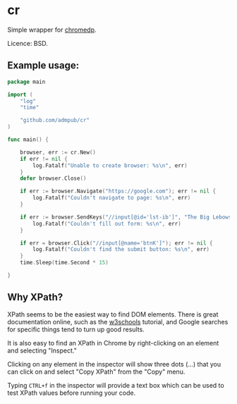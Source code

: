 # cr

Simple wrapper for [chromedp](https://github.com/chromedp/chromedp).

Licence: BSD.

## Example usage:

```go
package main

import (
    "log"
    "time"

    "github.com/admpub/cr"
)

func main() {

    browser, err := cr.New()
    if err != nil {
        log.Fatalf("Unable to create browser: %s\n", err)
    }
    defer browser.Close()

    if err := browser.Navigate("https://google.com"); err != nil {
        log.Fatalf("Couldn't navigate to page: %s\n", err)
    }

    if err := browser.SendKeys("//input[@id='lst-ib']", "The Big Lebowski"); err != nil {
        log.Fatalf("Couldn't fill out form: %s\n", err)
    }

    if err = browser.Click("//input[@name='btnK']"); err != nil {
        log.Fatalf("Couldn't find the submit button: %s\n", err)
    }
    time.Sleep(time.Second * 15)

}
```

## Why XPath?

XPath seems to be the easiest way to find DOM elements. There is great documentation online, such as the [w3schools](https://www.w3schools.com/xml/xpath_intro.asp) tutorial, and Google searches for specific things tend to turn up good results.

It is also easy to find an XPath in Chrome by right-clicking on an element and selecting "Inspect."

Clicking on any element in the inspector will show three dots (...) that you can click on and select "Copy XPath" from the "Copy" menu.

Typing `CTRL+f` in the inspector will provide a text box which can be used to test XPath values before running your code.
